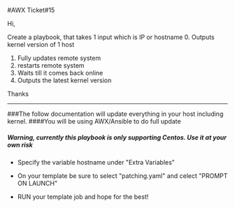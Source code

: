 #AWX Ticket#15

Hi,

Create a playbook, that takes 1 input which is IP or hostname
0. Outputs kernel version of 1 host
1. Fully updates remote system
2. restarts remote system
3. Waits till it comes back online 
4. Outputs the latest kernel version 

Thanks

-------------------------------------------------------------------------------------------------------------

###The follow documentation will update everything in your host including kernel.
####You will be using AWX/Ansible to do full update

##### Warning, currently this playbook is only supporting Centos. Use it at your own risk #########

* Specify the variable hostname under "Extra Variables"

* On your template be sure to select "patching.yaml" and celect "PROMPT ON LAUNCH"

* RUN your template job and hope for the best!